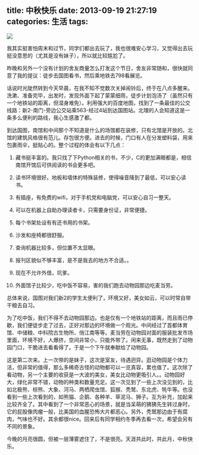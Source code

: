title: 中秋快乐
date: 2013-09-19 21:27:19
categories: 生活
tags:
---
![](http://ww2.sinaimg.cn/large/5e8cb366jw1e8s6qxlsh0j20sg0lc76n.jpg)

我其实挺害怕周末和过节，同学们都出去玩了，我也很难安心学习，又觉得出去玩挺没意思的（尤其是没有妹子），所以就比较尴尬了。

昨晚和另外一个没有计划的舍友商量怎么打发这个节日，舍友非常随和，很快就同意了我的提议：徒步去国图看书，然后乘地铁去798看展览。

话说时光陡然转到今天早晨，在我不知不觉数次关掉闹铃后，终于在八点多醒来。洗漱、准备完毕，出发时，发现外面下起了蒙蒙细雨，徒步计划泡汤了（虽然只有一个地铁站的距离，但湿身难免）。利用强大的百度地图，找到了一条最佳的公交线路：新2-南门-旁边公交站乘563-经过4站到达国图站。北理的人会知道这是一条多么便利的路线，我心生感激了都。

<!--more-->

到达国图，南馆和中间那个不知道是什么的场馆都在装修，只有北馆是开放的。北馆的建筑风格很有范儿。存包很方便。进去的时候，门口有人在分发塑料袋，用来包裹雨伞，挺贴心的。整个过程的体会有以下几点：

1. 藏书挺丰富的。我只找了下Python相关的书，不少，C的更加满眼都是，相信南馆开馆后可供阅读的书会更多吧。

2. 读书环境很好。地板和墙体的特殊装修，使得噪音降到了最低，可以安心读书。

3. 有插座，有免费的wifi，对于手机党和电脑党，可以安心自习一整天。

4. 可以在机器上自助办理读者卡，只需要身份证，非常便捷。

5. 每个书架处设有有还书用的书架。

6. 沙发和座椅都很舒服。

7. 查询机器比较多，但位置不太显眼。

8. 报刊区貌似不够丰富，是不是我去的地方不合适。。

9. 现在不允许外借，坑爹。

10. 外面馆子比较少，吃中饭不容易，害的我们跑去动物园那边吃麦当劳。

总体来说，国图对我们新2的学生太便利了，环境又好，美女如云，可以时常自带干粮去自习。

为了吃中饭，我们不得不去动物园那边。也是仅有一个地铁站的距离，而且雨已停歇，我们便徒步走了过去，正好对那边的环境做一个观光。中间经过了首都体育馆、中储粮、中科院古生物所、俏江南等等。麦当劳在动物园对面的服装批发市场里面，环境不好，人爆挤，空间非常小，只能外带了。闲来无事，既然走到了动物园门口，干脆进去看看得了。于是一个下午就奉献给了动物园。

这是第二次来。上一次带的是妹子，这次是室友，待遇迥异。逛动物园是个体力活，但非常的值得，那么多稀奇古怪的动物都可以一览真容，累也值了。这次除了看动物，另一个主要的收获是一大波的美女，美女比动物更吸引人。。动物园好大，绿化非常不错，动物的种类和数量充足。这一次见到了一些上次没见到的，比如北极熊、棕熊、大象、河马、两栖爬虫馆、狐猴、秃鹫、东北虎、牦牛等。也没看到一些上次看到的，如熊猫、企鹅、各种羊、草泥马、狮子。互为补充，加起来比较齐全了。其中看到了一个非常恶心的场景，就是当呆萌的狒狒先生转过身时，它的屁股像肉瘤一般，比美国的血腥恐怖大片都恶心。另外，秃鹫那边由于有腐肉，气味也不好。其余都很nice。回来后有同学相约冬季再去看一次，希望会另有不同的景象。

今晚的月亮很圆，但被一层薄雾遮住了，不是很亮。天涯共此时，共此月，中秋快乐。
